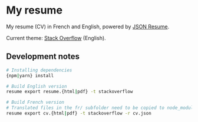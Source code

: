 # My resume

My resume (CV) in French and English, powered by [JSON Resume](https://jsonresume.org/).

Current theme: [Stack Overflow](https://github.com/phoinixi/jsonresume-theme-stackoverflow) (English).

## Development notes

```bash
# Installing dependencies
{npm|yarn} install

# Build English version
resume export resume.{html|pdf} -t stackoverflow

# Build French version
# Translated files in the fr/ subfolder need to be copied to node_modules/ beforehand
resume export cv.{html|pdf} -t stackoverflow -r cv.json
```
